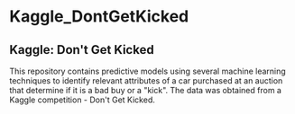 # Kaggle_DontGetKicked
## Kaggle: Don't Get Kicked

This repository contains predictive models using several machine learning techniques to identify relevant attributes of a car purchased at an auction that determine if it is a bad buy or a "kick". The data was obtained from a Kaggle competition - Don't Get Kicked.

